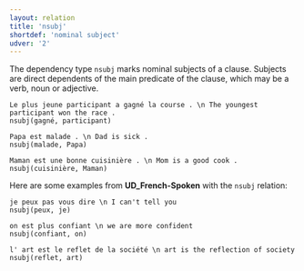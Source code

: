 ```yaml
---
layout: relation
title: 'nsubj'
shortdef: 'nominal subject'
udver: '2'
---
```


The dependency type `nsubj` marks nominal subjects of a clause.
Subjects are direct dependents of the main predicate of the clause, which may be a verb, noun or adjective.

~~~ sdparse
Le plus jeune participant a gagné la course . \n The youngest participant won the race .
nsubj(gagné, participant)
~~~

~~~ sdparse
Papa est malade . \n Dad is sick .
nsubj(malade, Papa)
~~~

~~~ sdparse
Maman est une bonne cuisinière . \n Mom is a good cook .
nsubj(cuisinière, Maman)
~~~

Here are some examples from **UD_French-Spoken** with the `nsubj` relation:

~~~ sdparse
je peux pas vous dire \n I can't tell you
nsubj(peux, je)
~~~

~~~ sdparse
on est plus confiant \n we are more confident
nsubj(confiant, on)
~~~

~~~ sdparse
l' art est le reflet de la société \n art is the reflection of society
nsubj(reflet, art)
~~~
